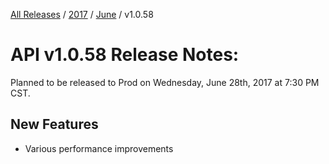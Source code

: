 [All Releases](../../README.md) / [2017](../README.md) / [June](README.md) / v1.0.58
# API v1.0.58 Release Notes:

Planned to be released to Prod on Wednesday, June 28th, 2017 at 7:30 PM CST.

## New Features

- Various performance improvements



